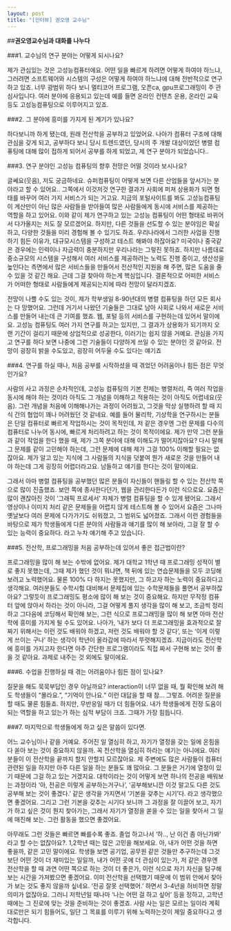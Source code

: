 ```yaml
---
layout: post
title: "[인터뷰] 권오영 교수님"
---
```


##**권오영교수님과 대화를 나누다**







###1. 교수님의 연구 분야는 어떻게 되시나요?

  제가 관심있는 것은 고성능컴퓨터에요. 어떤 일을 빠르게 하려면 어떻게 하여야 하느냐, 그러려면 소프트웨어와 시스템의 구성은 어떻게 하여야 하느냐에 대해 전반적으로 연구하고 있죠. 너무 광범위 하다 보니 멀티코어 프로그램, 오픈ca, gpu프로그래밍이 주 관심사입니다. 여러 분야에 응용되고 있는데 예를 들면 온라인 컨텐츠 운용, 온라인 교육 등도 고성능컴퓨팅으로 이루어지고 있죠.


###2. 그 분야에 흥미를 가지게 된 계기가 있나요?

  하다보니까 하게 됐는데, 원래 전산학을 공부하고 있었어요. 나아가 컴퓨터 구조에 대해 관심을 갖게 되고, 공부하다 보니 당시 트렌드였던, 당시의 주 개발 대상이었던 병렬 컴퓨팅에 대해 많이 접하게 되어서 공부를 하게 되었고, 제 연구 분야가 되었습니다..


###3. 연구 분야인 고성능 컴퓨팅의 향후 전망은 어떨 것이라 보시나요?

  글쎄요(웃음), 저도 궁금하네요. 슈퍼컴퓨팅이 어떻게 보면 다른 산업들을 앞서가는 분야라고 할 수 있어요.. 
  그쪽에서 이것저것 연구한 결과가 사회에 퍼져 상용화가 되면 형태를 바꾸어 여러 가지 서비스가 되는 거고요.
  지금의 포털사이트를 봐도 고성능컴퓨팅이 계산만이 아닌 많은 사람들을 받아들여 많은 사람들에게 동시에 서비스를 제공하는 역할을 하고 있어요. 이와 같이 제가 연구하고 있는 고성능 컴퓨팅이 어떤 형태로 바뀌어서 다가올지는 저도 잘 모르겠어요. 하지만, 다른 것들을 선도할 수 있는 분야임은 확실하고, 다양한 것들을 미리 경험해 볼 수 있기도 하죠. 우리나라에서 그러한 사업을 진행하기 힘든 이유가, 대규모시스템을 구성하고 테스트 해봐야 하잖아요? 미국이나 중국같은 경우에는 인력이나 자금력이 충분하지만 우리나라는 그렇진 못하죠. 하지만 나름대로 중소규모의 시스템을 구성해서 여러 서비스를 제공하려는 노력도 진행 중이고, 생산성을 높인다는 측면에서 많은 서비스들을 만들어서 전산적인 지원을 해 주면, 많은 도움을 줄 수 있을 것 같긴 해요. 근데 그걸 찾아야 하는게 핵심입니다. 결론적으로 어떠한 서비스가 어떠한 형태로 사람들에게 제공되는지에 따라 전망이 달라지겠죠.
  
  전망이 나쁠 수도 있는 것이, 제가 학부생일 8-90년대의 병렬 컴퓨팅을 하던 모든 회사는 다 망했어요. 그런데 거기서 나왔던 기술들은 그대로 남아 사회로 나와서 새로운 서비스를 만들어 내는데 큰 기여를 했죠. 웹, 포털 등의 서비스를 구현하는데 있어서 말이에요. 고성능 컴퓨팅도 여러 가지 연구를 하고는 있지만, 그 결과가 상용화가 되기까지 오랜 기간이 걸리기 때문에 상업적으로 성공한다, 이러기는 쉽지 않을 거예요. 관심을 가지고 연구를 하다 보면 나중에 그런 기술들이 다양하게 쓰일 수 있는 분야인 것 같아요. 전망이 굉장히 밝을 수도있고, 굉장히 어두울 수도 있다는 얘기죠



###4. 연구를 하실 때나, 처음 공부를 시작하셨을 때 겪었던 어려움이나 힘든 점은 무엇인가요?

  사람의 사고 과정은 순차적인데, 고성능 컴퓨팅의 기본 전제는 병렬처리, 즉 여러 작업을 동시에 해야 하는 것이라 아직도 그 개념을 이해하고 적용하는 것이 아직도 어렵네요(웃음).
  그런 개념을 처음에 이해해나가는 과정이 어려웠고, 그것을 막상 실행하려 할 때 지식 간의 협업이 꽤나 어려웠던 것 같네요. 예를 들어 물리학, 기상학을 연구하시는 분들은 단일 컴퓨터로 빠르게 작업하시는 것이 목적인데, 저 같은 경우엔 그런 문제를 다수의 컴퓨터로 나누어 동시에, 빠르게 처리하려고 하는 것이 목적이에요. 제가 만약 그런 분들과 같이 작업을 한다 했을 때, 제가 그쪽 분야에 대해 이해도가 떨어지잖아요? 다시 말해 그 문제를 같이 고민해야 하는데, 그런 문제에 대해 제가 그걸 100% 이해할 필요는 없잖아요. 제가 알고 있는 지식에 그 사람들의 지식을 덧붙여 뭔가 새로운 것을 만들어 내야 하는데 그게 굉장히 어렵더라고요. 남들하고 얘기를 한다는 것이 말이에요.
  
  그래서 아마 병렬 컴퓨팅을 공부했던 많은 분들이 자신들이 핸들링 할 수 있는 전산학 쪽으로 많이 진출했죠. 보안 쪽에 종사한다던가, 웹을 관리한다든가 이런 식으로요. 요즘은 많이 괜찮아진 것이 ‘그래픽 프로세서’ 자체가 병렬 컴퓨팅을 할 수 있게 됐어요. 그래서 영상이나 이미지 처리 같은 문제들을 어렵지 않게 테스트해 볼 수 있어서 요즘은 그나마 옛날보다 여러 문제에 다가가기도 쉬워졌고, 그 범위도 넓어졌죠.
  그래서 이런 경험들을 바탕으로 제가 학생들에게 다른 분야의 사람들과 얘기를 많이 해 보아라, 그걸 잘 할 수 있는 능력이 중요하다. 라고 누차 얘기해 주고 있습니다.




###5. 전산학, 프로그래밍을 처음 공부하는데 있어서 좋은 접근법이란?


  프로그래밍을 많이 해 보는 수밖에 없어요. 제가 대학교 1학년 때 프로그래밍 성적이 별로 좋지 못했는데, 그때 제가 했던 것이 뭐냐면, 책 뒤에 있는 연습문제들을 모두 코딩해보려고 노력했어요. 물론 100% 다 하지는 못했지만, 그 하고자 하는 노력이 중요하다고 생각해요. 여러분들도 수학시험 대비해서 문제집에 있는 수학문제들을 풀면서 공부하잖아요? 그렇듯이 프로그래밍도 평소에 많이 해 보는 것이 중요해요. 하지만 무작정 컴퓨터 앞에 앉아서 하라는 것이 아니라, 그걸 어떻게 풀지 생각을 많이 해 보고, 조금씩 정리하고 그다음에 코딩해서 확인해 보는, 그런 식으로 프로그래밍을 많이 해 보면 아마 전산학에 흥미를 가지게 될 수도 있어요. 나아가, ‘내가 보다 더 프로그래밍을 효과적으로 잘 짜기 위해서는 이런 것도 배워야 하겠고, 저런 것도 배워야 할 것 같다’, 또는 ‘이게 이렇게 쓰이는 구나’ 하는 생각이 학년이 올라감에 따라서 뚜렷해지겠죠.
  지금이라도 전산학에 흥미를 가지고자 한다면 아주 간단한 프로그램이라도 직접 짜서 구현해 보는 것이 좋을 것 같아요. 과제로 내주는 것 외에도 말이에요.



###6. 수업을 진행하실 때 겪는 어려움이나 힘든 점이 있나요?

  질문을 해도 묵묵부답인 경우 아닐까요? interaction이 너무 없을 때, 뭘 확인해 보려 해도 학생들이 “몰라요.”, “기억이 안나요.” 이런 대답을 할 때 참... 그렇죠.
  어려운 질문을 할 때도 물론 힘들죠. 하지만, 무반응일 때가 더 힘들어요. 내가 학생들에게 진정 도움이 되는 역할을 하고 있는가 하는 심적 부담이 크죠. 그때가 가장 힘듭니다.


###7. 마지막으로 학생들에게 하고 싶은 말씀이 있다면.

  어느 교수님이나 같을 거예요. 주어진 일 열심히 하고, 자기가 열정을 갖는 일에 온힘을 다  쏟아 보는 것이 중요하지 않을까. 꼭 전산학을 열심히 하라는 얘기는 아니에요. 여러분들이 이 전산학을 끝까지 할지 안할지 모르잖아요. 제 주변에도 많은 사람들이 컴퓨터 관련된 일을 하지만 아주 다른 일을 하는 분들도 꽤 많아요. 그 분들은 거기에 열정이 있기 때문에 그걸 하고 있는 거겠지요.
  대학이라는 것이 어떻게 보면 하나의 전공을 배워보는 과정이라 ‘아, 전공은 이렇게 공부하는거구나’, ‘공부해보니깐 이것 말고도 다른 것도 공부해 보는 것이 좋겠다.’ 같은 생각을 가지면서 ‘기본을 갖추는 시기’다. 라고 생각했으면 좋겠어요. 그리고 그런 기본을 갖추는 시기다 보니까 그 과정을 잘 이끌어 보고, 자기가 하고 싶은 것이 뭔지 찾아가는, 그래서 자기가 열정을 쏟을 수 있는 일을 찾아서 그 일에 매진해 보는. 그런 활동을 했으면 좋겠어요.
  
  아무래도 그런 것들은 빠르면 빠를수록 좋죠. 졸업 하고나서 ‘하.., 난 이건 좀 아닌가봐’ 라고 할 수는 없잖아요?.
  1,2학년 때는 많은 고민을 해보세요. 아, 내가 어떤 것을 하면 좋을까, 같은 고민 말이에요.
학생들 보면 공기업, 공무원 같은 것들만 추구하는데 그것보단 어떤 것이 더 재미있는 일일까, 내가 어떤 곳에 더 관심이 있는가, 저 같은 경우엔 전산학을 할 때 과연 어떤 쪽으로 하는 것이 더 좋은가, 이런 식으로 자기 자신을 탐구해 보는 시간을 가져봤으면 좋겠어요.
  이미 전산학을 선택했기 때문에 이 범위 안에서 찾아가 보는 것도 좋지 않을까 싶네요. ‘전공 잘못 선택했어.’ 하면서 3-4년을 허비하면 정말 의미가 없잖아요. 그러니 저학년일 때나마 ‘나는 어떤 걸 하고 싶어’ 등을 정하고, 고학년 때에는 그 진로에 맞는 것을 준비하는 것이 좋겠죠.
  사람 사는 일은 모르는 일이라 계획대로만은 되기 힘들어도, 일단 그 목표를 이루기 위해 노력하는것이 제일 중요하다고 생각합니다.
